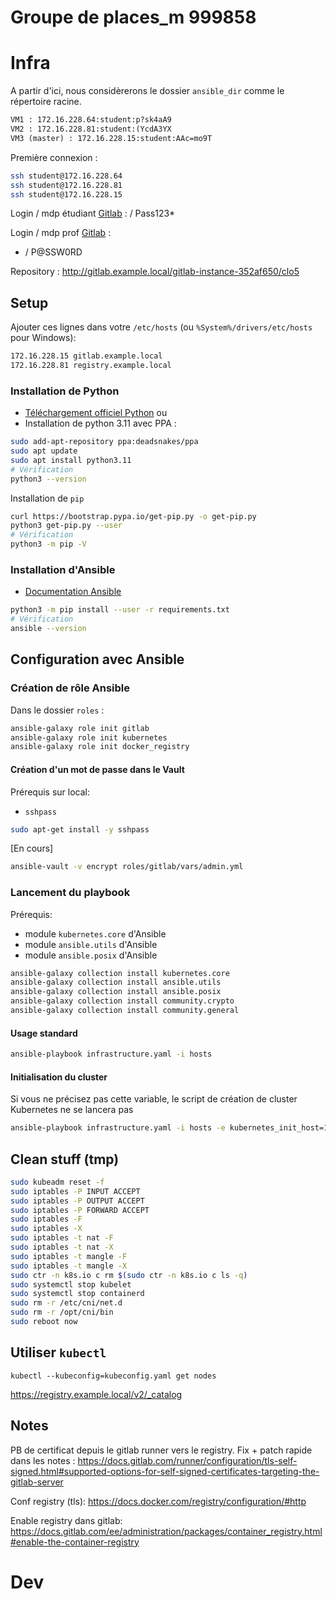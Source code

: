 # Groupe de places_m 999858

# Infra

A partir d'ici, nous considèrerons le dossier `ansible_dir` comme le répertoire racine.


```txt
VM1 : 172.16.228.64:student:p?sk4aA9
VM2 : 172.16.228.81:student:(YcdA3YX
VM3 (master) : 172.16.228.15:student:AAc=mo9T
```

Première connexion :
```bash
ssh student@172.16.228.64
ssh student@172.16.228.81
ssh student@172.16.228.15
```

Login / mdp étudiant [Gitlab](http://gitlab.example.local/) :
<login ETNA> / Pass123*

Login / mdp prof [Gitlab](http://gitlab.example.local/) :
- <login ETNA> / P@SSW0RD

Repository : http://gitlab.example.local/gitlab-instance-352af650/clo5

## Setup

Ajouter ces lignes dans votre `/etc/hosts` (ou `%System%/drivers/etc/hosts` pour Windows):
```txt
172.16.228.15 gitlab.example.local
172.16.228.81 registry.example.local
```


### Installation de Python

- [Téléchargement officiel Python](https://www.python.org/downloads/)
ou
- Installation de python 3.11 avec PPA :

```bash
sudo add-apt-repository ppa:deadsnakes/ppa
sudo apt update
sudo apt install python3.11
# Vérification
python3 --version
```

Installation de `pip`
```bash
curl https://bootstrap.pypa.io/get-pip.py -o get-pip.py
python3 get-pip.py --user
# Vérification
python3 -m pip -V
```

### Installation d'Ansible

- [Documentation Ansible](https://docs.ansible.com/ansible/latest/installation_guide/intro_installation.html)
```bash
python3 -m pip install --user -r requirements.txt
# Vérification
ansible --version
```

## Configuration avec Ansible


### Création de rôle Ansible

Dans le dossier `roles` :
```bash
ansible-galaxy role init gitlab
ansible-galaxy role init kubernetes
ansible-galaxy role init docker_registry
```

#### Création d'un mot de passe dans le Vault

Prérequis sur local:
- `sshpass`

```bash
sudo apt-get install -y sshpass
```

[En cours]
```bash
ansible-vault -v encrypt roles/gitlab/vars/admin.yml
```


### Lancement du playbook

Prérequis:
- module `kubernetes.core` d'Ansible
- module `ansible.utils` d'Ansible
- module `ansible.posix` d'Ansible

```bash
ansible-galaxy collection install kubernetes.core
ansible-galaxy collection install ansible.utils
ansible-galaxy collection install ansible.posix
ansible-galaxy collection install community.crypto
ansible-galaxy collection install community.general
```

#### Usage standard

```bash
ansible-playbook infrastructure.yaml -i hosts
```

#### Initialisation du cluster

Si vous ne précisez pas cette variable, le script de création de cluster Kubernetes ne se lancera pas

```bash
ansible-playbook infrastructure.yaml -i hosts -e kubernetes_init_host=172.16.228.15
```

## Clean stuff (tmp)

```bash
sudo kubeadm reset -f
sudo iptables -P INPUT ACCEPT
sudo iptables -P OUTPUT ACCEPT
sudo iptables -P FORWARD ACCEPT
sudo iptables -F
sudo iptables -X
sudo iptables -t nat -F
sudo iptables -t nat -X
sudo iptables -t mangle -F
sudo iptables -t mangle -X
sudo ctr -n k8s.io c rm $(sudo ctr -n k8s.io c ls -q)
sudo systemctl stop kubelet
sudo systemctl stop containerd
sudo rm -r /etc/cni/net.d
sudo rm -r /opt/cni/bin
sudo reboot now
```

## Utiliser `kubectl`

`kubectl --kubeconfig=kubeconfig.yaml get nodes`

https://registry.example.local/v2/_catalog

## Notes 
PB de certificat depuis le gitlab runner vers le registry. Fix + patch rapide dans les notes : https://docs.gitlab.com/runner/configuration/tls-self-signed.html#supported-options-for-self-signed-certificates-targeting-the-gitlab-server

Conf registry (tls): https://docs.docker.com/registry/configuration/#http

Enable registry dans gitlab:  https://docs.gitlab.com/ee/administration/packages/container_registry.html#enable-the-container-registry



# Dev

